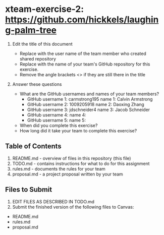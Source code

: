 # xteam-exercise-2: https://github.com/hickkels/laughing-palm-tree

1. Edit the title of this document
   * Replace <UserName> with the user name of the team member who created shared repository
   * Replace <GitHubRepositoryName> with the name of your team's GitHub repository for this exercise.
   * Remove the angle brackets <> if they are still there in the title

2. Answer these questions
   * What are the GitHub usernames and names of your team members?
       * GitHub username 1: carmstrong195      name 1: Calvin Armstrong
       * GitHub username 2: 1009205918         name 2: Daoxing Zhang
       * GitHub username 3: jdschneider4      name 3: Jacob Schneider
       * GitHub username 4:       name 4:
       * GitHub username 5:       name 5:
   * When did you complete this exercise?
   * How long did it take your team to complete this exercise? 

## Table of Contents

1. README.md - overview of files in this repository (this file)
2. TODO.md - contains instructions for what to do for this assignment
3. rules.md - documents the rules for your team
4. proposal.md - a project proposal written by your team

## Files to Submit

1. EDIT FILES AS DESCRIBED IN TODO.md
2. Submit the finished version of the following files to Canvas:

* README.md
* rules.md
* proposal.md

